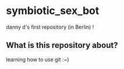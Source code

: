 # symbiotic_sex_bot
danny d's first repository (in Berlin) !

## What is this repository about? 
learning how to use git :~)
